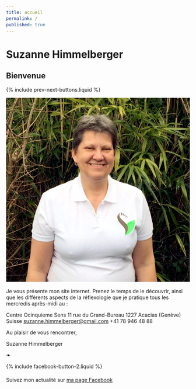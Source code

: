 ```yaml
---
title: accueil
permalink: /
published: true
---
```


# Suzanne Himmelberger

## Bienvenue

{% include prev-next-buttons.liquid %}

![](./images/suzanne-himmelberger.jpg)

Je vous présente mon site internet. Prenez le temps de le découvrir, ainsi que les différents aspects de la réflexologie que je pratique tous les mercredis après-midi au :

Centre Ocinquieme Sens
11 rue du Grand-Bureau
1227 Acacias (Genève)
Suisse
[suzanne.himmelberger@gmail.com](mailto:suzanne.himmelberger@gmail.com)
<i class="fa fa-mobile"></i> +41 78 946 48 88

Au plaisir de vous rencontrer,

Suzanne Himmelberger

❧

{% include facebook-button-2.liquid %}

<div style="margin-top: 20px" />

Suivez mon actualité sur
[ma page Facebook <i class="fa fa-facebook-official"></i>](https://www.facebook.com/R%C3%A9flexologie-Suzanne-Himmelberger-519481181567251/?fref=ts)
